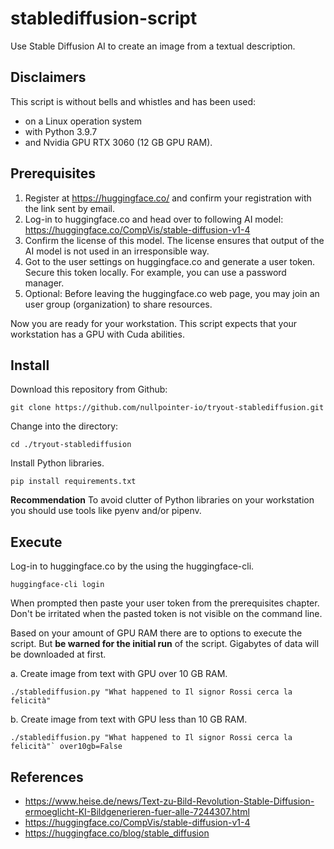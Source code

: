 # stablediffusion-script
Use Stable Diffusion AI to create an image from a textual description.

## Disclaimers

This script is without bells and whistles and has been used:
- on a Linux operation system 
- with Python 3.9.7 
- and Nvidia GPU RTX 3060 (12 GB GPU RAM).

## Prerequisites

1. Register at https://huggingface.co/ and confirm your registration with the link sent by email.
2. Log-in to huggingface.co and head over to following AI model: https://huggingface.co/CompVis/stable-diffusion-v1-4
3. Confirm the license of this model. The license ensures that output of the AI model is not used in an irresponsible way.  
4. Got to the user settings on huggingface.co and generate a user token. Secure this token locally. For example, you can use a password manager. 
5. Optional: Before leaving the huggingface.co web page, you may join an user group (organization) to share resources.

Now you are ready for your workstation. This script expects that your workstation has a GPU with Cuda abilities.

## Install

Download this repository from Github:
```
git clone https://github.com/nullpointer-io/tryout-stablediffusion.git
``` 

Change into the directory: 
```
cd ./tryout-stablediffusion
```

Install Python libraries.
```
pip install requirements.txt
```

**Recommendation**
To avoid clutter of Python libraries on your workstation you should use tools like pyenv and/or pipenv.  

## Execute

Log-in to huggingface.co by the using the huggingface-cli. 
```
huggingface-cli login
```
When prompted then paste your user token from the prerequisites chapter. Don't be irritated when the pasted token is not visible on the command line. 

Based on your amount of GPU RAM there are to options to execute the script. But **be warned for the initial run** of the script. Gigabytes of data will be downloaded at first.  

a. Create image from text with GPU over 10 GB RAM.
```
./stablediffusion.py "What happened to Il signor Rossi cerca la felicità"
```
b. Create image from text with GPU less than 10 GB RAM. 
```
./stablediffusion.py "What happened to Il signor Rossi cerca la felicità"` over10gb=False
```

## References

- https://www.heise.de/news/Text-zu-Bild-Revolution-Stable-Diffusion-ermoeglicht-KI-Bildgenerieren-fuer-alle-7244307.html
- https://huggingface.co/CompVis/stable-diffusion-v1-4
- https://huggingface.co/blog/stable_diffusion
